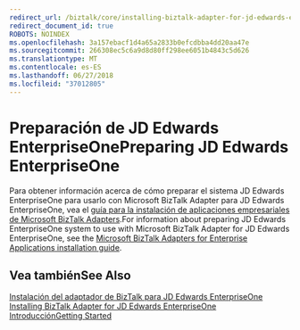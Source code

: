 ```yaml
---
redirect_url: /biztalk/core/installing-biztalk-adapter-for-jd-edwards-enterpriseone
redirect_document_id: true
ROBOTS: NOINDEX
ms.openlocfilehash: 3a157ebacf1d4a65a2833b0efcdbba4dd20aa47e
ms.sourcegitcommit: 266308ec5c6a9d8d80ff298ee6051b4843c5d626
ms.translationtype: MT
ms.contentlocale: es-ES
ms.lasthandoff: 06/27/2018
ms.locfileid: "37012805"
---
```

# <a name="preparing-jd-edwards-enterpriseone"></a><span data-ttu-id="a9939-101">Preparación de JD Edwards EnterpriseOne</span><span class="sxs-lookup"><span data-stu-id="a9939-101">Preparing JD Edwards EnterpriseOne</span></span>
<span data-ttu-id="a9939-102">Para obtener información acerca de cómo preparar el sistema JD Edwards EnterpriseOne para usarlo con Microsoft BizTalk Adapter para JD Edwards EnterpriseOne, vea el [guía para la instalación de aplicaciones empresariales de Microsoft BizTalk Adapters](../adapters-and-accelerators/install-configure-biztalk-adapters-enterprise-applications.md).</span><span class="sxs-lookup"><span data-stu-id="a9939-102">For information about preparing JD Edwards EnterpriseOne system to use with Microsoft BizTalk Adapter for JD Edwards EnterpriseOne, see the [Microsoft BizTalk Adapters for Enterprise Applications installation guide](../adapters-and-accelerators/install-configure-biztalk-adapters-enterprise-applications.md).</span></span>

## <a name="see-also"></a><span data-ttu-id="a9939-103">Vea también</span><span class="sxs-lookup"><span data-stu-id="a9939-103">See Also</span></span>  
 <span data-ttu-id="a9939-104">[Instalación del adaptador de BizTalk para JD Edwards EnterpriseOne](../core/installing-biztalk-adapter-for-jd-edwards-enterpriseone.md) </span><span class="sxs-lookup"><span data-stu-id="a9939-104">[Installing BizTalk Adapter for JD Edwards EnterpriseOne](../core/installing-biztalk-adapter-for-jd-edwards-enterpriseone.md) </span></span>  
 [<span data-ttu-id="a9939-105">Introducción</span><span class="sxs-lookup"><span data-stu-id="a9939-105">Getting Started</span></span>](../core/getting-started-with-biztalk-adapter-for-jd-edwards-enterpriseone.md)